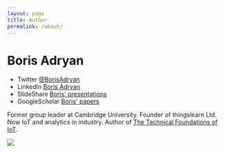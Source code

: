 ```yaml
---
layout: page
title: Author
permalink: /about/
---
```


# Boris Adryan

* Twitter [@BorisAdryan](https://twitter.com/BorisAdryan)
* LinkedIn [Boris Adryan](https://www.linkedin.com/in/borisadryan/)
* SlideShare [Boris' presentations](https://www.slideshare.net/BorisAdryan)
* GoogleScholar [Boris' papers](https://scholar.google.de/citations?user=QOTOk5AAAAAJ&hl=en)

Former group leader at Cambridge University. Founder of thingslearn Ltd. Now IoT and analytics in industry. Author of [The Technical Foundations of IoT](http://uk.artechhouse.com/The-Technical-Foundations-of-IoT-P1877.aspx).

![](http://uk.artechhouse.com/Assets/ProductImages/2515_t.jpg)

[jekyll-organization]: https://github.com/jekyll
